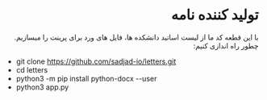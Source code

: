 <SPAN dir="RTL">
  
# تولید کننده نامه
با این قطعه کد ما از لیست اساتید دانشکده ها، فایل های ورد برای پرینت را میسازیم. چطور راه اندازی کنیم:

</SPAN>

- git clone https://github.com/sadjad-io/letters.git
- cd letters
- python3 -m pip install python-docx --user
- python3 app.py

